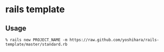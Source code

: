# rails template

## Usage

    % rails new PROJECT_NAME -m https://raw.github.com/yoshihara/rails-template/master/standard.rb

